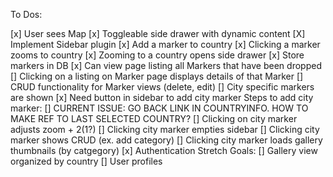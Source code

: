 To Dos:

[x] User sees Map
[x] Toggleable side drawer with dynamic content
    [X] Implement Sidebar plugin
[x] Add a marker to country
[x] Clicking a marker zooms to country
[x] Zooming to a country opens side drawer
[x] Store markers in DB
[x]  Can view page listing all Markers that have been dropped
    [] Clicking on a listing on Marker page displays details of that Marker
    [] CRUD functionality for Marker views (delete, edit)
[] City specific markers are shown
    [x] Need button in sidebar to add city marker
        Steps to add city marker:
    [] CURRENT ISSUE: GO BACK LINK IN COUNTRYINFO. HOW TO MAKE REF TO LAST SELECTED COUNTRY?
    [] Clicking on city marker adjusts zoom + 2(1?)
    [] Clicking city marker empties sidebar
    [] Clicking city marker shows CRUD (ex. add category)
    [] Clicking city marker loads gallery thumbnails (by catgegory)
[x] Authentication
Stretch Goals:
[] Gallery view organized by country
[] User profiles